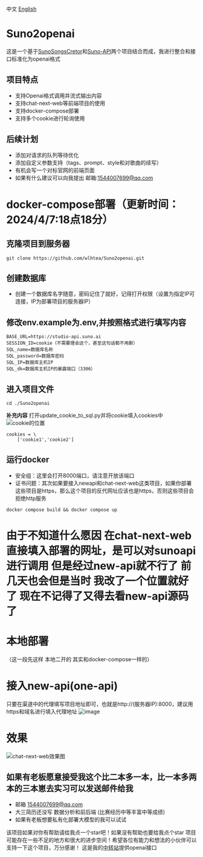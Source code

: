 中文   [English](https://github.com/wlhtea/Suno2openai/blob/main/README_en.md)

# Suno2openai
这是一个基于[SunoSongsCretor](https://github.com/yihong0618/SunoSongsCreator)和[Suno-API](https://github.com/SunoAI-API/Suno-API)两个项目结合而成，我进行整合和接口标准化为openai格式

## 项目特点
- 支持Openai格式调用并流式输出内容
- 支持chat-next-web等前端项目的使用
- 支持docker-compose部署
- 支持多个cookie进行轮询使用

## 后续计划
- 添加对请求的队列等待优化
- 添加自定义参数支持（tags、prompt、style和对歌曲的续写）
- 有机会写一个对标官网的前端页面
- 如果有什么建议可以向我提出 邮箱:1544007699@qq.com

# docker-compose部署（更新时间：2024/4/7:18点18分）

## 克隆项目到服务器
```
git clone https://github.com/wlhtea/Suno2openai.git
```

## 创建数据库
- 创建一个数据库名字随意，密码记住了就好，记得打开权限（设置为指定IP可连接，IP为部署项目的服务器IP）

## **修改env.example为.env,并按照格式进行填写内容**
```
BASE_URL=https://studio-api.suno.ai
SESSION_ID=cookie（不需要理会这个，甚至这句话都不用删）
SQL_name=数据库名称
SQL_password=数据库密码
SQL_IP=数据库主机IP
SQL_dk=数据库主机IP的暴露端口（3306）
```
## 进入项目文件
```
cd ./Suno2openai
```


**补充内容**
打开update_cookie_to_sql.py并将cookie填入cookies中
![cookie的位置](https://github.com/wlhtea/Suno2openai/assets/115779315/6edf9969-9eb6-420f-bfcd-dbf4b282ecbf)

```
cookies = \
    ['cookie1','cookie2']
```

## 运行docker
- 安全组：这里会打开8000端口，请注意开放该端口
- 证书问题：其次如果要接入newapi和chat-next-web这类项目，如果你部署这些项目是https，那么这个项目的反代网址应该也是https，否则这些项目会拒绝http服务

```
docker compose build && docker compose up
```

# 由于不知道什么愿因 在chat-next-web直接填入部署的网址，是可以对sunoapi进行调用 但是经过new-api就不行了 前几天也会但是当时 我改了一个位置就好了 现在不记得了又得去看new-api源码了

# 本地部署
（这一段先这样 本地二开的 其实和docker-compose一样的）

# 接入new-api(one-api)
只要在渠道中的代理填写项目地址即可，也就是http://(服务器IP):8000，建议用https和域名进行填入代理地址
![image](https://github.com/wlhtea/Suno2openai/assets/115779315/0b4d3741-b8d4-4aa8-9337-86d85868ed0b)

# 效果
![chat-next-web效果图](https://github.com/wlhtea/Suno2openai/assets/115779315/6495e840-b025-4667-82f6-19116ce71c8e)


## 如果有老板愿意接受我这个比二本多一本，比一本多两本的三本崽去实习可以发送邮件给我
- 邮箱 1544007699@qq.com
- 大三简历还没写 数据分析和前后端 (比赛经历中等丰富中等成绩)
- 如果有老板想要私有化部署大模型的我可以试试

该项目如果对你有帮助请给我点一个star吧！如果没有帮助也要给我点个star
项目可能存在一些不足的地方和很大的进步空间！希望各位有能力和想法的小伙伴可以支持一下这个项目，万分感谢！
这是我的[中转站](https://token.w-l-h.xyz)提供openai接口
